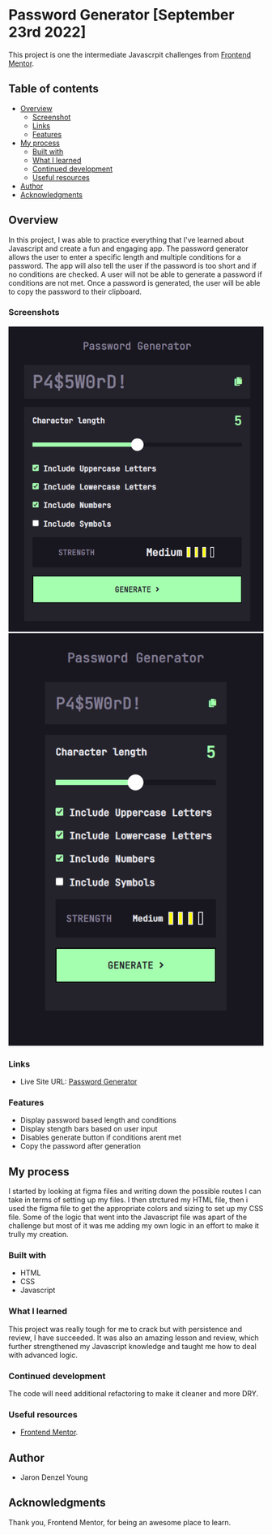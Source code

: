 # Password Generator [September 23rd 2022]

This project is one the intermediate Javascrpit challenges from [Frontend Mentor](https://www.frontendmentor.io/).

## Table of contents

- [Overview](#overview)
  - [Screenshot](#screenshot)
  - [Links](#links)
  - [Features](#features)
- [My process](#my-process)
  - [Built with](#built-with)
  - [What I learned](#what-i-learned)
  - [Continued development](#continued-development)
  - [Useful resources](#useful-resources)
- [Author](#author)
- [Acknowledgments](#acknowledgments)

## Overview

In this project, I was able to practice everything that I've learned about Javascript and create a fun and engaging app. The password generator allows the user to enter a specific length and multiple conditions for a password. The app will also tell the user if the password is too short and if no conditions are checked. A user will not be able to generate a password if conditions are not met. Once a password is generated, the user will be able to copy the password to their clipboard.

### Screenshots

![alt text](./pic1.png)
![alt text](./pic2.png)

### Links

- Live Site URL: [Password Generator](https://creative-malasada-edb466.netlify.app/)

### Features

- Display password based length and conditions
- Display stength bars based on user input
- Disables generate button if conditions arent met
- Copy the password after generation

## My process

I started by looking at figma files and writing down the possible routes I can take in terms of setting up my files. I then strctured my HTML file, then i used the figma file to get the appropriate colors and sizing to set up my CSS file. Some of the logic that went into the Javascript file was apart of the challenge but most of it was me adding my own logic in an effort to make it trully my creation.

### Built with

- HTML
- CSS
- Javascript

### What I learned

This project was really tough for me to crack but with persistence and review, I have succeeded. It was also an amazing lesson and review, which further strengthened my Javascript knowledge and taught me how to deal with advanced logic.

### Continued development

The code will need additional refactoring to make it cleaner and more DRY.

### Useful resources

- [Frontend Mentor](https://www.frontendmentor.io/).

## Author

- Jaron Denzel Young

## Acknowledgments

Thank you, Frontend Mentor, for being an awesome place to learn.
